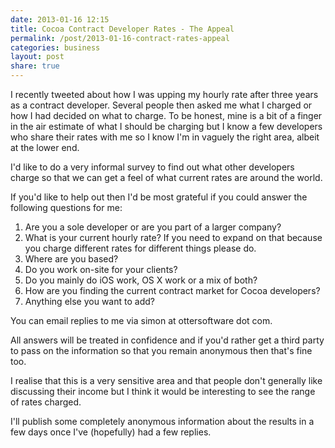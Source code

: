 ```yaml
---
date: 2013-01-16 12:15
title: Cocoa Contract Developer Rates - The Appeal
permalink: /post/2013-01-16-contract-rates-appeal
categories: business
layout: post
share: true
---
```


I recently tweeted about how I was upping my hourly rate after three years as a contract developer. Several people then asked me what I charged or how I had decided on what to charge. To be honest, mine is a bit of a finger in the air estimate of what I should be charging but I know a few developers who share their rates with me so I know I'm in vaguely the right area, albeit at the lower end.

I'd like to do a very informal survey to find out what other developers charge so that we can get a feel of what current rates are around the world.

If you'd like to help out then I'd be most grateful if you could answer the following questions for me:

1. Are you a sole developer or are you part of a larger company?
2. What is your current hourly rate? If you need to expand on that because you charge different rates for different things please do.
3. Where are you based?
4. Do you work on-site for your clients?
5. Do you mainly do iOS work, OS X work or a mix of both?
5. How are you finding the current contract market for Cocoa developers?
5. Anything else you want to add?

You can email replies to me via simon at ottersoftware dot com.

All answers will be treated in confidence and if you'd rather get a third party to pass on the information so that you remain anonymous then that's fine too.

I realise that this is a very sensitive area and that people don't generally like discussing their income but I think it would be interesting to see the range of rates charged.

I'll publish some completely anonymous information about the results in a few days once I've (hopefully) had a few replies.

